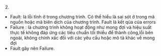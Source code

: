 2.
- Fault: là lỗi tĩnh ở trong chương trình. Có thể hiểu là sai sót ở trong mã nguồn hoặc mã biên dịch của chương trình. Fault là kết qủa của errors 
- Failure : là chương trình không hoạt động như mong đợi và hiệu suất thực tế không đáp ứng các tiêu chuẩn tối thiểu để thành công,lỗi bên ngoài, không chính xác đối với các yêu cầu hoặc mô tả khác về mong đợi 
- Fault gây nên Failure.
